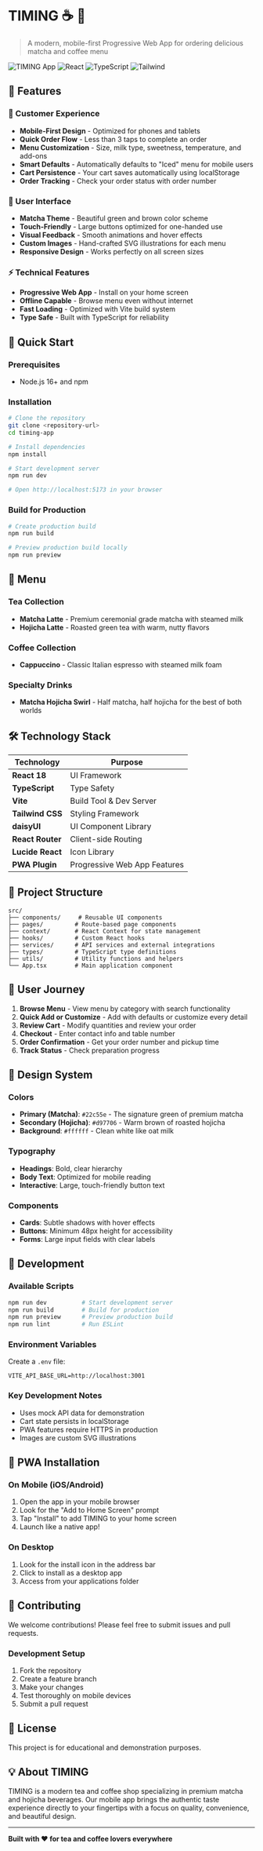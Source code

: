 # TIMING ☕ 🍵

> A modern, mobile-first Progressive Web App for ordering delicious matcha and coffee menu

![TIMING App](https://img.shields.io/badge/PWA-Ready-green?style=for-the-badge)
![React](https://img.shields.io/badge/React-18-blue?style=for-the-badge&logo=react)
![TypeScript](https://img.shields.io/badge/TypeScript-Ready-blue?style=for-the-badge&logo=typescript)
![Tailwind](https://img.shields.io/badge/Tailwind-CSS-06B6D4?style=for-the-badge&logo=tailwindcss)

## 🌟 Features

### 📱 Customer Experience

- **Mobile-First Design** - Optimized for phones and tablets
- **Quick Order Flow** - Less than 3 taps to complete an order
- **Menu Customization** - Size, milk type, sweetness, temperature, and add-ons
- **Smart Defaults** - Automatically defaults to "Iced" menu for mobile users
- **Cart Persistence** - Your cart saves automatically using localStorage
- **Order Tracking** - Check your order status with order number

### 🎨 User Interface

- **Matcha Theme** - Beautiful green and brown color scheme
- **Touch-Friendly** - Large buttons optimized for one-handed use
- **Visual Feedback** - Smooth animations and hover effects
- **Custom Images** - Hand-crafted SVG illustrations for each menu
- **Responsive Design** - Works perfectly on all screen sizes

### ⚡ Technical Features

- **Progressive Web App** - Install on your home screen
- **Offline Capable** - Browse menu even without internet
- **Fast Loading** - Optimized with Vite build system
- **Type Safe** - Built with TypeScript for reliability

## 🚀 Quick Start

### Prerequisites

- Node.js 16+ and npm

### Installation

```bash
# Clone the repository
git clone <repository-url>
cd timing-app

# Install dependencies
npm install

# Start development server
npm run dev

# Open http://localhost:5173 in your browser
```

### Build for Production

```bash
# Create production build
npm run build

# Preview production build locally
npm run preview
```

## 🍵 Menu

### Tea Collection

- **Matcha Latte** - Premium ceremonial grade matcha with steamed milk
- **Hojicha Latte** - Roasted green tea with warm, nutty flavors

### Coffee Collection

- **Cappuccino** - Classic Italian espresso with steamed milk foam

### Specialty Drinks

- **Matcha Hojicha Swirl** - Half matcha, half hojicha for the best of both worlds

## 🛠️ Technology Stack

| Technology       | Purpose                      |
| ---------------- | ---------------------------- |
| **React 18**     | UI Framework                 |
| **TypeScript**   | Type Safety                  |
| **Vite**         | Build Tool & Dev Server      |
| **Tailwind CSS** | Styling Framework            |
| **daisyUI**      | UI Component Library         |
| **React Router** | Client-side Routing          |
| **Lucide React** | Icon Library                 |
| **PWA Plugin**   | Progressive Web App Features |

## 📂 Project Structure

```
src/
├── components/     # Reusable UI components
├── pages/         # Route-based page components
├── context/       # React Context for state management
├── hooks/         # Custom React hooks
├── services/      # API services and external integrations
├── types/         # TypeScript type definitions
├── utils/         # Utility functions and helpers
└── App.tsx        # Main application component
```

## 🎯 User Journey

1. **Browse Menu** - View menu by category with search functionality
2. **Quick Add or Customize** - Add with defaults or customize every detail
3. **Review Cart** - Modify quantities and review your order
4. **Checkout** - Enter contact info and table number
5. **Order Confirmation** - Get your order number and pickup time
6. **Track Status** - Check preparation progress

## 🎨 Design System

### Colors

- **Primary (Matcha)**: `#22c55e` - The signature green of premium matcha
- **Secondary (Hojicha)**: `#d97706` - Warm brown of roasted hojicha
- **Background**: `#ffffff` - Clean white like oat milk

### Typography

- **Headings**: Bold, clear hierarchy
- **Body Text**: Optimized for mobile reading
- **Interactive**: Large, touch-friendly button text

### Components

- **Cards**: Subtle shadows with hover effects
- **Buttons**: Minimum 48px height for accessibility
- **Forms**: Large input fields with clear labels

## 🔧 Development

### Available Scripts

```bash
npm run dev          # Start development server
npm run build        # Build for production
npm run preview      # Preview production build
npm run lint         # Run ESLint
```

### Environment Variables

Create a `.env` file:

```
VITE_API_BASE_URL=http://localhost:3001
```

### Key Development Notes

- Uses mock API data for demonstration
- Cart state persists in localStorage
- PWA features require HTTPS in production
- Images are custom SVG illustrations

## 📱 PWA Installation

### On Mobile (iOS/Android)

1. Open the app in your mobile browser
2. Look for the "Add to Home Screen" prompt
3. Tap "Install" to add TIMING to your home screen
4. Launch like a native app!

### On Desktop

1. Look for the install icon in the address bar
2. Click to install as a desktop app
3. Access from your applications folder

## 🤝 Contributing

We welcome contributions! Please feel free to submit issues and pull requests.

### Development Setup

1. Fork the repository
2. Create a feature branch
3. Make your changes
4. Test thoroughly on mobile devices
5. Submit a pull request

## 📄 License

This project is for educational and demonstration purposes.

## 💡 About TIMING

TIMING is a modern tea and coffee shop specializing in premium matcha and hojicha beverages. Our mobile app brings the authentic taste experience directly to your fingertips with a focus on quality, convenience, and beautiful design.

---

**Built with ❤️ for tea and coffee lovers everywhere**
